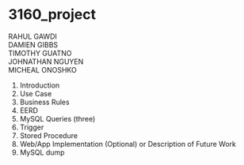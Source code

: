 # 3160_project
RAHUL GAWDI  
DAMIEN GIBBS  
TIMOTHY GUATNO  
JOHNATHAN NGUYEN  
MICHEAL ONOSHKO  

1.  Introduction  
2.  Use Case  
3.  Business Rules  
4.  EERD  
5.  MySQL Queries (three)  
6.  Trigger  
7.  Stored Procedure  
8.  Web/App Implementation (Optional) or Description of Future Work  
9.  MySQL dump  
